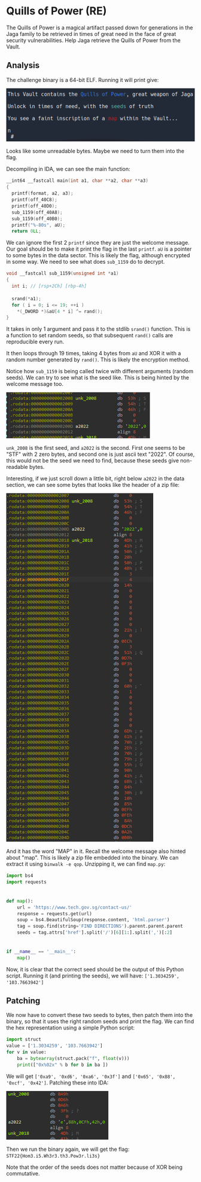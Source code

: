 # Quills of Power (RE)

The Quills of Power is a magical artifact passed down for generations in the Jaga family to be retrieved in times of great need in the face of great security vulnerabilities. Help Jaga retrieve the Quills of Power from the Vault.

## Analysis

The challenge binary is a 64-bit ELF. Running it will print give:

![img.png](img.png)

Looks like some unreadable bytes. Maybe we need to turn them into the flag.

Decompiling in IDA, we can see the main function:
```c
__int64 __fastcall main(int a1, char **a2, char **a3)
{
  printf(format, a2, a3);
  printf(off_40C8);
  printf(off_40D0);
  sub_1159(off_40A8);
  sub_1159(off_40B0);
  printf("%-80s", aU);
  return 0LL;
```

We can ignore the first 2 `printf` since they are just the welcome message. Our goal should be to make it print the flag in the last `printf`. `aU` is a pointer to some bytes in the data sector. This is likely the flag, although encrypted in some way. We need to see what does `sub_1159` do to decrypt.

```c
void __fastcall sub_1159(unsigned int *a1)
{
  int i; // [rsp+2Ch] [rbp-4h]
  
  srand(*a1);
  for ( i = 0; i <= 19; ++i )
    *(_DWORD *)&aU[4 * i] ^= rand();
}
```

It takes in only 1 argument and pass it to the stdlib `srand()` function. This is a function to set random seeds, so that subsequent `rand()` calls are reproducible every run.

It then loops through 19 times, taking 4 bytes from `aU` and XOR it with a random number generated by `rand()`. This is likely the encryption method.

Notice how `sub_1159` is being called twice with different arguments (random seeds). We can try to see what is the seed like. This is being hinted by the welcome message too.

![img_1.png](img_1.png)

`unk_2008` is the first seed, and `a2022` is the second. First one seems to be "STF" with 2 zero bytes, and second one is just ascii text "2022". Of course, this would not be the seed we need to find, because these seeds give non-readable bytes.

Interesting, if we just scroll down a little bit, right below `a2022` in the data section, we can see some bytes that looks like the header of a zip file:

![img_2.png](img_2.png)

And it has the word "MAP" in it. Recall the welcome message also hinted about "map". This is likely a zip file embedded into the binary. We can extract it using `binwalk -e qop`. Unzipping it, we can find `map.py`:

```python
import bs4
import requests


def map():
    url = 'https://www.tech.gov.sg/contact-us/'
    response = requests.get(url)
    soup = bs4.BeautifulSoup(response.content, 'html.parser')
    tag = soup.find(string='FIND DIRECTIONS').parent.parent.parent
    seeds = tag.attrs['href'].split('/')[6][1:].split(',')[:2]


if __name__ == '__main__':
    map()
```

Now, it is clear that the correct seed should be the output of this Python script. Running it (and printing the seeds), we will have: `['1.3034259', '103.7663942']`

## Patching

We now have to convert these two seeds to bytes, then patch them into the binary, so that it uses the right random seeds and print the flag. We can find the hex representation using a simple Python script:

```python
import struct
value = ['1.3034259', '103.7663942']
for v in value:
    ba = bytearray(struct.pack("f", float(v)))
    print(["0x%02x" % b for b in ba ])
```

We will get `['0xa9', '0xd6', '0xa6', '0x3f']` and `['0x65', '0x88', '0xcf', '0x42']`. Patching these into IDA:

![img_3.png](img_3.png)

Then we run the binary again, we will get the flag: `STF22{Hom3.i5.Wh3r3.th3.Pow3r.li3s}`

Note that the order of the seeds does not matter because of XOR being commutative.
